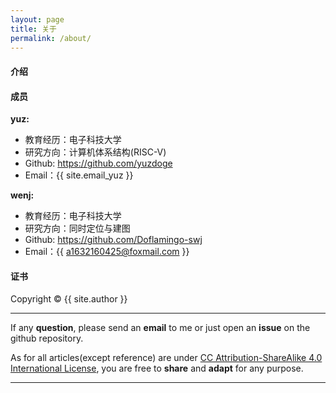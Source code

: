 ```yaml
---
layout: page
title: 关于
permalink: /about/
---
```


#### 介绍



#### 成员

**yuz:**
+ 教育经历：电子科技大学
+ 研究方向：计算机体系结构(RISC-V)
+ Github: https://github.com/yuzdoge
+ Email：{{ site.email_yuz }}

**wenj:**
+ 教育经历：电子科技大学
+ 研究方向：同时定位与建图
+ Github: https://github.com/Doflamingo-swj
+ Email：{{ a1632160425@foxmail.com }}
#### 证书

Copyright&nbsp;&copy;&nbsp;{{ site.author }}

- - -

If any <b>question</b>, please send an <b>email</b> to me or just open an <b>issue</b> on the github repository. 

As for all articles(except reference) are under [CC Attribution-ShareAlike 4.0 International License](https://creativecommons.org/licenses/by-sa/4.0/), you are free to <b>share</b> and <b>adapt</b> for any purpose.

- - -
